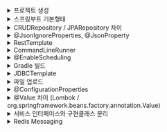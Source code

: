


<details>
  <summary>프로젝트 생성</summary>

## 프로젝트 생성
https://start.spring.io/ `Generate` 버튼으로 zip 파일 받습니다.

</details>
<details>
  <summary>스프링부트 기본형태</summary>

## 기본 형태
```java
	@GetMapping("/hello")
	public String hello(@RequestParam(value = "name", defaultValue = "World") String name) {
		return String.format("Hello %s!", name);
	}
```
`http://localhost:8080/hello?name=merci` 으로 요청하면
`Hello merci!` 로 응답

<details>
  <summary>@SpringBootApplication</summary>

</details>


## @SpringBootApplication

```java
@Target(ElementType.TYPE)
@Retention(RetentionPolicy.RUNTIME)
@Documented
@Inherited
@SpringBootConfiguration
@EnableAutoConfiguration
@ComponentScan(excludeFilters = { @Filter(type = FilterType.CUSTOM, classes = TypeExcludeFilter.class),
		@Filter(type = FilterType.CUSTOM, classes = AutoConfigurationExcludeFilter.class) })
public @interface SpringBootApplication { // ...
```
`@SpringBootConfiguration`, `@EnableAutoConfiguration`, `@ComponentScan` 로 구성되어 있습니다.

- `@SpringBootConfiguration`<br>
  스프링의 기본 설정 클래스를 구성하고 `@configuration`으로 설정된 `bean` 등록<br>
  -> 스프링 MVC 및 IoC 컨테이너 등록
  <br>


- `@EnableAutoConfiguration`<br>
  자동 구성을 활성화 -> 클래스 패스(+`build.gradle`)에 기반하여 `bean` 등록<br> `spring.factories` 파일을 기반으로 스프링부트의 자동 구성 `bean` 등록<br>

  (`spring-context.xml`의 역할)


- `@ComponentScan`은 현재 패키지 및 하위 패키지를 스캔하여 컴포넌트를 찾아서 `bean` 등록

이러한 자동구성에서 제외시키고 싶을때는 아래의 방법을 이용합니다.
```java
@SpringBootApplication(exclude = { DataSourceAutoConfiguration.class })
```

</details>

<details>
  <summary>CRUDRepository / JPARepository 차이</summary>

### CRUDRepository / JPARepository 차이

`CRUDRepository`는 Spring Data JPA 의 상위 인터페이스

`JPARepository`는 위 인터페이스에 추가로 JPA메소드를 가지고 있습니다.

</details>

<details>
  <summary>@JsonIgnoreProperties, @JsonProperty</summary>

## @JsonIgnoreProperties

- `@JsonIgnoreProperties` 는 Jackson 라이브러리에서 제공하는 어노테이션으로 json에 있지만 java오브젝트에 매칭되는 변수명이 없을때 발생하는 에러를 무시해줍니다.<br>
- json 직렬화, 역직렬화 과정에서 데이터를 주고 싶지 않거나 받고 싶지 않을때 사용할 수 있습니다.
```agsl
@JsonIgnoreProperties({"password", "secretKey"})
public class User {

    private String username;
    private String password;
    private String email;
    private String secretKey;

}
```
일반적으로 여러 프레임워크는 json 역직렬화에서 없는 필드를 받을 경우 에러를 발생시키지 않습니다. <br>
이러한 에러는 아래 설정을 통해서 발생시킬 수 있습니다. <br><br>
`false`를 `true`로 변경하면 역직렬화시 json속성에 매칭되는 java필드가 없다면 에러가 발생합니다.
```java
ObjectMapper mapper = new ObjectMapper();
mapper.configure(DeserializationFeature.FAIL_ON_UNKNOWN_PROPERTIES, false);
```
## @JsonProperty

`@JsonProperty`는 Jackson 라이브러리에서 제공하는 어노테이션으로 json과 자바오브젝트의 변수 이름이 매칭되지 않을때 매칭시켜 줍니다.
```java
@Getter
@Setter
public class Person {
    @JsonProperty("full_name")
    private String name;
    private int age;
}
```


</details>

<details>
  <summary>RestTemplate</summary>

## RestTemplate

Rest서버에 요청을 보내 Rest클라이언트의 기능을 만들어줍니다.<br>
GUI기반의 Rest클라이언트는 Postman, Insomnia 같은것들이 있습니다.

Http요청을 보내기 위해서 `RestTemplate`객체를 코드 블록에서 직접 생성하거나
```java
RestTemplate rt = new RestTemplate();
```
Bean에 등록해서 의존성을 주입받아 사용합니다.
```java
  @Bean
  public RestTemplate restTemplate(RestTemplateBuilder builder) {
        return builder.build();
  }
```

`RestTemplate`를 이용한 Http의 기본적인 요청 방법은 아래와 같습니다.
- Get
```java
String result = restTemplate.getForObject("https://api.example.com/data", String.class);
```
- Post
```java
MyRequestObject request = new MyRequestObject("data");
MyResponseObject response = restTemplate.postForObject("https://api.example.com/data", request, MyResponseObject.class);
```
- 인증
```java
restTemplate.getInterceptors().add(new BasicAuthenticationInterceptor("username", "password"));
```
- 에러 처리
```java
restTemplate.setErrorHandler(new MyCustomErrorHandler());
```
- exchange
  - HTTP 메서드, 요청 엔터티, 응답 타입 등을 명시적으로 지정
  - 반환 타입은 `ResponseEntity<T>`

```java
HttpHeaders headers = new HttpHeaders();
headers.setContentType(MediaType.APPLICATION_JSON);
MyRequestObject request = new MyRequestObject("data");
HttpEntity<MyRequestObject> entity = new HttpEntity<>(request, headers);

ResponseEntity<MyResponseObject> response = restTemplate.exchange(
    "https://api.example.com/data",
    HttpMethod.POST,
    entity, // get 이라면 null
    MyResponseObject.class
);
MyResponseObject responseBody = response.getBody();

```
또는 카카오에 요청할때 사용한 방법으로 Map을 이용해서 요청합니다.
```java
  HttpHeaders headers = new HttpHeaders();
  headers.setContentType(MediaType.APPLICATION_FORM_URLENCODED);

  MultiValueMap<String, String> xForm = new LinkedMultiValueMap<>();
  xForm.add("grant_type", "authorization_code");
  xForm.add("client_id", "받은 키");
  xForm.add("redirect_uri", "http://localhost:8080/callback");
  xForm.add("code", code);

  HttpEntity<?> httpEntity = new HttpEntity<>(xForm,headers);
  ResponseEntity<String> responseEntity = rt.exchange(
        kakaoUrl,
        HttpMethod.POST,
        httpEntity,
        String.class);

  String responseBody = responseEntity.getBody();
```


</details>

<details>
  <summary>CommandLineRunner</summary>

## CommandLineRunner

애플리케이션 시작 시 실행되어야 하는 코드를 정의합니다.

```java
	@Bean
	public CommandLineRunner run(RestTemplate restTemplate) throws Exception {
		return args -> { // 람다 표현식의 관용적인 형태
			Quote quote = restTemplate.getForObject(
					"http://localhost:8080/api/random", Quote.class);
			log.info(quote.toString());
		};
	}
```
8080포트로 열려있는 서버에 요청을 보내 받은 응답을 `Quote`로 받고 로그를 출력합니다.

</details>

<details>
  <summary>@EnableScheduling</summary>

## @EnableScheduling

`@EnableScheduling` 어노테이션을 Spring Configuration 클래스에 추가한다면
`@Scheduled` 어노테이션이 붙은 메서드를 자동으로 찾아 주기적으로 실행합니다.

```java
@SpringBootApplication
@EnableScheduling
public class SpringbreakingApplication {

  public static void main(String[] args) {
    SpringApplication.run(SpringbreakingApplication.class, args);
  }
}
```
아래 메소드는 `bean`으로 등록된 클래스 내부에 있어야 합니다.
```java
	@Scheduled(fixedRate = 5000)
	public void reportCurrentTime() {
		log.info("The time is now {}", dateFormat.format(new Date()));
	}
```

</details>

<details>
  <summary>Gradle 빌드</summary>

## Gradle 

java기반 프로젝트 관리 도구인 Maven의 장황한 설정을 보완하기 위해 나온 빌드 도구입니다.

아래 커맨드로 gradle로 실행 가능한 작업 목록을 볼 수 있습니다.
```java
$ gradle tasks
```

```java
Starting a Gradle Daemon (subsequent builds will be faster)

> Task :tasks

------------------------------------------------------------
Tasks runnable from root project 'springbreaking'
------------------------------------------------------------

Application tasks
-----------------
bootRun - Runs this project as a Spring Boot application.

Build tasks
-----------
assemble - Assembles the outputs of this project.
bootBuildImage - Builds an OCI image of the application using the output of the bootJar task
bootJar - Assembles an executable jar archive containing the main classes and their dependencies.
bootJarMainClassName - Resolves the name of the application's main class for the bootJar task.
bootRunMainClassName - Resolves the name of the application's main class for the bootRun task.
build - Assembles and tests this project.
buildDependents - Assembles and tests this project and all projects that depend on it.
buildNeeded - Assembles and tests this project and all projects it depends on.
classes - Assembles main classes.
clean - Deletes the build directory.
jar - Assembles a jar archive containing the main classes.
testClasses - Assembles test classes.

Build Setup tasks
-----------------
init - Initializes a new Gradle build.
wrapper - Generates Gradle wrapper files.

Documentation tasks
-------------------
javadoc - Generates Javadoc API documentation for the main source code.
Rules
-----
Pattern: clean<TaskName>: Cleans the output files of a task.
Pattern: build<ConfigurationName>: Assembles the artifacts of a configuration.

To see all tasks and more detail, run gradle tasks --all

To see more detail about a task, run gradle help --task <task>

BUILD SUCCESSFUL in 41s
1 actionable task: 1 executed

```

## Gradle Wrapper

gradle Wrapper 를 이용하면 gradle를 설치하지 않고 버전에 상관없이 일관된 빌드를 구성할 수 있습니다.

gradle 프로젝트를 생성할 때 소스를 확인하면 gradle wrapper가 포함된 gradle 디렉토리가 있습니다.

`gradle-wrapper.properties` 파일 내부
```java
distributionBase=GRADLE_USER_HOME
distributionPath=wrapper/dists
distributionUrl=https\://services.gradle.org/distributions/gradle-8.2.1-bin.zip
networkTimeout=10000
validateDistributionUrl=true
zipStoreBase=GRADLE_USER_HOME
zipStorePath=wrapper/dists
```
wrapper를 이용할 때는 주로 아래 커맨드들을 이용합니다.
```java
$ ./gradlew run // java 애플리케이션 실행
```
```java
$ ./gradlew bootRun // SpringBoot 애플리케이션 실행
```

```java
$ ./gradlew bootJar // 실행 가능한 boot 기반 jar파일 생성
```
```java
$ ./gradlew clean build // build 디렉토리를 삭제하고 빋르 ( 테스트 진행 )
```
</details>

<details>
  <summary>JDBCTemplate</summary>

## JDBCTemplate

- java의 JDBC 코드를 단순화하여 공통적인 문제를 처리하기 위해 사용합니다.<br>
- JDBC를 사용할때 반복적으로 사용되는 연결, `PreparedStatement`, `ResultSet`같은 코드를 생략합니다.<br>
- JDBC의 `SQLException`을 스프링의 `DataAccessException`로 변홥합니다.<br>
- 리소스의 메모리를 자동으로 관리해주며 Batch를 처리할 수 있습니다.<br>



`JDBCTemplate` 를 이용하기 위해서는 아래 의존성이 필요합니다.
```java
implementation 'org.springframework.boot:spring-boot-starter-data-jdbc'
```

JPA 의존성은 `spring-boot-starter-data-jdbc` 의존성을 포함합니다.
```java
implementation 'org.springframework.boot:spring-boot-starter-data-jpa'
```

JDBCTemplate를 사용하기 위해서는 먼저 DataSource를 등록해야 합니다.
```java
private final JdbcTemplate jdbcTemplate;

public JdbcTemplateItemRepository(DataSource dataSource) {
	this.jdbcTemplate = new JdbcTemplate(dataSource);
}
```

JPA의존성을 추가했다면 yml의 Datasource 설정을 바탕으로 자동 구성이 이루어집니다.
(해당 드라이버 필요)

JDBCTemplate의 메소드로는
  INSERT, UPDATE, DETELTE, queryForObject, queryForInt, RowMapper, QUERY, EXECUTE, BATCH 같은 방법들이 있습니다.
( 추후 자세히 알아보자 )

</details>

<details>
  <summary>파일 업로드</summary>

## 파일 업로드

파일을 업로드 하기 위해서 최대 업로드 크기를 설정합니다.
```yml
spring:
  servlet:
    multipart:
      max-file-size: 128KB # 최대 크기 제한
      max-request-size: 128KB # formData 요청 크기 제한
```

서비스를 정의 합니다.

```java
@Service
@RequiredArgsConstructor
public class FileSystemStorageServiceImpl implements StorageService {

	private final Path rootLocation;

	/**
	 * 디렉토리가 없다면 생성한다.
	 * 외부설정이 아래처럼 되어 있다면 'someDirectory'가 존재 하지 않을 경우 디렉토리를 생성
	 *
	 * storage:
	 *   location: D:\someDirectory
	 */
	@Override
	public void init() {
		try {
			Files.createDirectories(rootLocation);
		}
		catch (IOException e) {
			throw new StorageException("Could not initialize storage", e);
		}
	}


	/**
	 * 리소스를 받아서 저장
	 *
	 * destinationFile에는 파일을 저장할 절대 경로를 초기화
	 * getInputStream() 통해 입력 스트림을 얻은 뒤 저장할 경로에 저장
	 * StandardCopyOption.REPLACE_EXISTING : 덮어쓰기
	 * @param file
	 */
	@Override
	public void store(MultipartFile file) {
		try {
			// 리소스가 전달되지 않았으면 익셉션
			if (file.isEmpty()) {
				throw new StorageException("Failed to store empty file.");
			}

			// 리소스를 저장할 절대 경로를 설정
			Path destinationFile = this.rootLocation.resolve(
							Paths.get(file.getOriginalFilename()))
					.normalize().toAbsolutePath();

			// 외부에 저장될 때 익셉션
			if (!destinationFile.getParent().equals(this.rootLocation.toAbsolutePath())) {
				// This is a security check
				throw new StorageException(
						"Cannot store file outside current directory.");
			}

			// 스트림을 통해 리소스를 저장
			try (InputStream inputStream = file.getInputStream()) {
				Files.copy(inputStream, destinationFile,
						StandardCopyOption.REPLACE_EXISTING);
			}
		}
		catch (IOException e) {
			throw new StorageException("Failed to store file.", e);
		}
	}


	/**
	 * 디렉토리 내부의 파일과 디렉토리의 정보를 가져오기 위한 메소드
	 * 지정 혹은 생성된 디렉토리의 모든 리소스의 Path를 스트림으로 반환
	 *
	 * Files.walk() : 재귀적 탐색, 두번째 인자는 탐색할 뎁스 지정
	 * filter : 부모 디렉토리 경로를 제외
	 * map : relativize 메소드로 상대경로를 반환
	 * @return
	 */
	@Override
	public Stream<Path> loadAll() {
		try {
			// 직계 자식만 탐색
			return Files.walk(this.rootLocation, 1)
					.filter(path -> !path.equals(this.rootLocation))
					.map(this.rootLocation::relativize);
		}
		catch (IOException e) {
			throw new StorageException("Failed to read stored files", e);
		}

	}

	// 루트 디렉토리 + 파일 이름 -> Path 반환
	@Override
	public Path load(String filename) {
		return rootLocation.resolve(filename);
	}


	/**
	 * 리소스 가져오기
	 * @param filename
	 * @return
	 */
	@Override
	public Resource loadAsResource(String filename) {
		try {
			// 가져온 Path를 통해 리소스를 반환 (다운로드)
			Path file = load(filename);
			Resource resource = new UrlResource(file.toUri());
			if (resource.exists() || resource.isReadable()) {
				return resource;
			}
			// 리소스를 찾지 못했을 때
			else {
				throw new StorageFileNotFoundException(
						"Could not read file: " + filename);
			}
		}
		// 경로가 잘못되었을 때
		catch (MalformedURLException e) {
			throw new StorageFileNotFoundException("Could not read file: " + filename, e);
		}
	}

	/**
	 * 생성한 디렉토리를 삭제 - CommandLineRunner에 의해 서버 실행 시 디레토리 리셋
	 */
	@Override
	public void deleteAll() {
		FileSystemUtils.deleteRecursively(rootLocation.toFile());
	}

}
```

컨트롤러를 정의합니다.
```java
@Controller
@RequiredArgsConstructor
public class FileUploadController {

    // 추상화된 인터페이스를 의존 - 유연성
    private final StorageService storageService;

    /**
     * Thymeleaf를 사용하면 String 반환을 src/main/resources/templates/ 내부의 html로 매핑
     * 
     * 디렉토리의 모든 파일을 가져와 모델에 전달
     * MvcUriComponentsBuilder.fromMethodName()를 통해서 리소스를 다운받을 URL을 제공
     *
     * @param model
     * @return
     * @throws IOException
     */
    @GetMapping("/")
    public String listUploadedFiles(Model model) throws IOException {
        model.addAttribute("files", storageService.loadAll().map(
                        path -> MvcUriComponentsBuilder.fromMethodName(FileUploadController.class,
                                "serveFile", path.getFileName().toString()).build().toUri().toString())
                .collect(Collectors.toList()));
        
        return "uploadForm";
    }


    /**
     * 뷰에서 제공받은 url을 받아서 리소스를 반환 (다운로드)
     * 
     * `.+` : 정규표현식으로 파일명에 `.`이 포함될 수 있음 -> ex) image.jpg     *
     * Content-Disposition : 헤더를 통해 다운로드 가능하도록 함
     * .body(file) : 리소스를 반환
     *
     * @param filename
     * @return
     */
    @GetMapping("/files/{filename:.+}")
    @ResponseBody
    public ResponseEntity<Resource> serveFile(@PathVariable String filename) {

        // 리소스 가져오기
        Resource file = storageService.loadAsResource(filename);
        return ResponseEntity.ok().header(HttpHeaders.CONTENT_DISPOSITION,
                "attachment; filename=\"" + file.getFilename() + "\"").body(file);
    }

    /**
     * submit -> 파일을 저장
     * addFlashAttribute : 리다이렉션 후 한번만 표시 - 새로고침하면 메세지는 사라짐 + listUploadedFiles에 의해서 파일 다운로드 URL 뷰에 생성
     *
     * @param file
     * @param redirectAttributes
     * @return
     */
    @PostMapping("/")
    public String handleFileUpload(@RequestParam("file") MultipartFile file,
                                   RedirectAttributes redirectAttributes) {

        storageService.store(file);
        redirectAttributes.addFlashAttribute("message",
                "You successfully uploaded " + file.getOriginalFilename() + "!");

        return "redirect:/";
    }


    /**
     * ResponseEntity는 HttpEntity를 구현한 클래스로써 상태코드와 응답데이터를 반환한다.
     * HttpEntity는 다양한 상태코드를 응답하지 못한다. ( 기본 200 )
     * 응답에 따른 다양한 상태코드를 응답하기 위해서는 ResonseEntity를 사용해야 한다.
     *
     * @param exc
     * @return
     */
    @ExceptionHandler(StorageFileNotFoundException.class)
    public ResponseEntity<?> handleStorageFileNotFound(StorageFileNotFoundException exc) {
        return ResponseEntity.notFound().build();
    }

}
```

</details>

<details>
  <summary>@ConfigurationProperties</summary>

## @ConfigurationProperties

스프링 부트에서 제공하는 어노테이션으로 외부 설정 파일의 ( `properties` or `yml` ) 속성을 java객체에 바인딩할 때 사용됩니다.

`(prefix = "app")`를 붙여서 특정 키워드로 시작하는 속성을 가져올 수도 있습니다.
```java
@ConfigurationProperties("storage") // (prefix = "storage")
@Getter
@Setter
public class StorageProperties {

	// 디폴트 값
	private String location = "upload-dir";
}
```
`properties` or `yml` 설정


```yml
storage:
  location: D:\ // path
```
위 접두사 설정에 따라 연결됩니다.

`@ConfigurationProperties`을 설정한 클래스의 필드를 가져오면 외부에서 설정한 속성을 java객체 내부로 가져올 수 있습니다.


</details>

<details>
  <summary>@Value 차이 (Lombok / org.springframework.beans.factory.annotation.Value)</summary>

## Lombok

롬복에서 사용하는 `@value`어노테이션은 필드를 불변하게 만들때 사용합니다.<br>
`private`, `final` 속성과 `Getter`, `equals()`, `hashCode()`, `toString()` 를 생성합니다.

## org.springframework.beans.factory.annotation.Value
스프링에서 제공하는 `@Value` 어노테이션은 외부 설정값을 가져올 때 사용합니다.
예를들어 위에서 외부설정 값을
```agsl
@Target({ElementType.FIELD, ElementType.METHOD, ElementType.PARAMETER, ElementType.ANNOTATION_TYPE})
@Retention(RetentionPolicy.RUNTIME)
@Documented
public @interface Value {

	/**
	 * The actual value expression such as <code>#{systemProperties.myProp}</code>
	 * or property placeholder such as <code>${my.app.myProp}</code>.
	 */
	String value();

}
```
```agsl
@Configuration
public class StorageConfig {

    @Value("${storage.location}")
    private String storageLocation;
    
    @Bean
    public Path storagePath() {
        return Paths.get(storageLocation);
    }
}
```
</details>

<details>
  <summary>서비스 인터페이스와 구현클래스 분리</summary>

## 서비스 인터페이스와 구현클래스 분리

개발을 하다보면 참고할 예제나 공식문서 그리고 설계된 프로젝트를 보면 `bean`으로 등록될 서비스는 추상화된 서비스 인터페이스를 구현하고 있는 경우가 많습니다. <br>
추상화된 서비스 인터페이스와 구현 클래스를 분리하는 이유는
 - 가독성, 서비스에 어떤 메소드가 구현되어야 하는데 한눈에 보기 좋습니다.
 - 추상화, 메소드를 추상화시켜 다양한 구현으로 필요에 따라 코드를 교체할 수 있습니다.
 - 확장성, 마찬가지로 설계 방향에 따라 다른 구현 클래스를 만들어 적용시킬 수 있습니다.
 - 협업성, 구현해야할 메소드를 정해두면 구현 클래스는 모든 메소드를 구현해야 합니다.
```agsl
public interface StorageService {

	void init(); // 인터페이스의 모든 메소드는 public 속성을 가짐
	// ... 다른 메소드들
}
```
```agsl
@Service
@RequiredArgsConstructor
public class FileSystemStorageServiceImpl implements StorageService {

	private final Path rootLocation;

	@Override
	public void init() {
		try {
			Files.createDirectories(rootLocation);
		}
		catch (IOException e) {
			throw new StorageException("Could not initialize storage", e);
		}
	}
	// ... 구현된 메소드들
}
```
</details>

<details>
  <summary> Redis Messaging </summary>

## Redis Messaging

먼저 Redis를 설치합니다.<br>
Mac
```
$ brew install redis
```
Windows
```
$ choco install redis-64
```
하지만 내 경우 chocolatey로 제대로 설치가 되지 않음 그래서 공홈에서 다운받음<br>
https://redis.io/docs/getting-started/

설명을 보니까 `Redis는 Windows에서 공식적으로 지원되지 않습니다.`<br>
우분투에 설치를 하라고 합니다.

차례대로 입력합니다.
```agsl
$ sudo apt install lsb-release curl gpg
```
```agsl
$ curl -fsSL https://packages.redis.io/gpg | sudo gpg --dearmor -o /usr/share/keyrings/redis-archive-keyring.gpg

$ echo "deb [signed-by=/usr/share/keyrings/redis-archive-keyring.gpg] https://packages.redis.io/deb $(lsb_release -cs) main" | sudo tee /etc/apt/sources.list.d/redis.list

$ sudo apt-get update
$ sudo apt-get install redis
```
설치가 완료되면 아래 커맨드로 Redis 서버를 실행합니다.
```agsl
$ sudo service redis-server start
Starting redis-server: redis-server.
```
Redis CLI를 통해서 Redis가 실행중인지 확인할 수 있습니다.
```agsl
$ redis-cli 
127.0.0.1:6379> ping
PONG
```
스프링부트에서 Redis를 사용하기 위해서 의존성과 포트설정이 필요합니다.
```agsl
implementation 'org.springframework.boot:spring-boot-starter-data-redis'
```
```
spring:
  redis:
    host: localhost
    port: 6379
```

모든 메세징 기반 서비스는 게시자와 수신자가 있습니다.
- 메세지 수신기 설정
```agsl
@Slf4j
public class Receiver {

    /**
     * Atomic - 원자적 - 스레드 안전, 동시 접근 불가
     * 여러 스레드가 동시에 카운터 값을 증가 시킬 경우에 사용
     */
    private AtomicInteger counter = new AtomicInteger();

    public void receiveMessage(String message) {
        log.info("Received <" + message + ">");
        counter.incrementAndGet();
    }

    public int getCount() {
        return counter.get();
    }
}
```

- 리스너 등록 및 메세지 전송

</details>